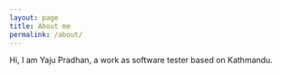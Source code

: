 ```yaml
---
layout: page
title: About me
permalink: /about/
---
```

Hi, I am Yaju Pradhan, a work as software tester based on Kathmandu.






